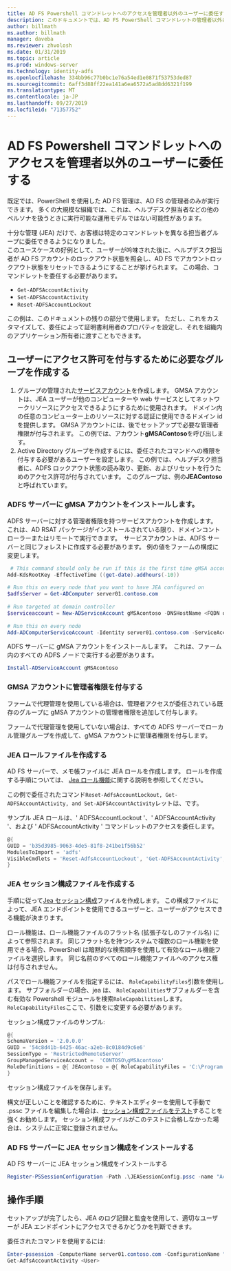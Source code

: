 ```yaml
---
title: AD FS Powershell コマンドレットへのアクセスを管理者以外のユーザーに委任する
description: このドキュメントでは、AD FS PowerShell コマンドレットの管理者以外にアクセス許可を委任する方法について説明します。
author: billmath
ms.author: billmath
manager: daveba
ms.reviewer: zhvolosh
ms.date: 01/31/2019
ms.topic: article
ms.prod: windows-server
ms.technology: identity-adfs
ms.openlocfilehash: 334bb96c77b0bc1e76a54ed1e0871f53753ded87
ms.sourcegitcommit: 6aff3d88ff22ea141a6ea6572a5ad8dd6321f199
ms.translationtype: MT
ms.contentlocale: ja-JP
ms.lasthandoff: 09/27/2019
ms.locfileid: "71357752"
---
```

# <a name="delegate-ad-fs-powershell-commandlet-access-to-non-admin-users"></a>AD FS Powershell コマンドレットへのアクセスを管理者以外のユーザーに委任する 
既定では、PowerShell を使用した AD FS 管理は、AD FS の管理者のみが実行できます。 多くの大規模な組織では、これは、ヘルプデスク担当者などの他のペルソナを扱うときに実行可能な運用モデルではない可能性があります。  

十分な管理 (JEA) だけで、お客様は特定のコマンドレットを異なる担当者グループに委任できるようになりました。  
このユースケースの好例として、ユーザーが吟味された後に、ヘルプデスク担当者が AD FS アカウントのロックアウト状態を照会し、AD FS でアカウントロックアウト状態をリセットできるようにすることが挙げられます。 この場合、コマンドレットを委任する必要があります。 
- `Get-ADFSAccountActivity`
- `Set-ADFSAccountActivity` 
- `Reset-ADFSAccountLockout` 

この例は、このドキュメントの残りの部分で使用します。 ただし、これをカスタマイズして、委任によって証明書利用者のプロパティを設定し、それを組織内のアプリケーション所有者に渡すこともできます。  


##  <a name="create-the-required-groups-necessary-to-grant-users-permissions"></a>ユーザーにアクセス許可を付与するために必要なグループを作成する 
1. グループの管理された[サービスアカウント](https://docs.microsoft.com/windows-server/security/group-managed-service-accounts/group-managed-service-accounts-overview)を作成します。 GMSA アカウントは、JEA ユーザーが他のコンピューターや web サービスとしてネットワークリソースにアクセスできるようにするために使用されます。 ドメイン内の任意のコンピューター上のリソースに対する認証に使用できるドメイン id を提供します。 GMSA アカウントには、後でセットアップで必要な管理者権限が付与されます。 この例では、アカウント**gMSAContoso**を呼び出します。 
2. Active Directory グループを作成するには、委任されたコマンドへの権限を付与する必要があるユーザーを設定します。 この例では、ヘルプデスク担当者に、ADFS ロックアウト状態の読み取り、更新、およびリセットを行うためのアクセス許可が付与されています。 このグループは、例の**JEAContoso**と呼ばれています。 

### <a name="install-the-gmsa-account-on-the-adfs-server"></a>ADFS サーバーに gMSA アカウントをインストールします。 
ADFS サーバーに対する管理者権限を持つサービスアカウントを作成します。 これは、AD RSAT パッケージがインストールされている限り、ドメインコントローラーまたはリモートで実行できます。  サービスアカウントは、ADFS サーバーと同じフォレストに作成する必要があります。 例の値をファームの構成に変更します。 

```powershell
 # This command should only be run if this is the first time gMSA accounts are enabled in the forest 
Add-KdsRootKey -EffectiveTime ((get-date).addhours(-10))  
 
# Run this on every node that you want to have JEA configured on  
$adfsServer = Get-ADComputer server01.contoso.com  
 
# Run targeted at domain controller  
$serviceaccount = New-ADServiceAccount gMSAcontoso -DNSHostName <FQDN of the domain containing the KDS key> - PrincipalsAllowedToRetrieveManagedPassword $adfsServer –passthru 
 
# Run this on every node 
Add-ADComputerServiceAccount -Identity server01.contoso.com -ServiceAccount $ServiceAccount 
```

ADFS サーバーに gMSA アカウントをインストールします。  これは、ファーム内のすべての ADFS ノードで実行する必要があります。 
 
```powershell
Install-ADServiceAccount gMSAcontoso 
```

### <a name="grant-the-gmsa-account-admin-rights"></a>GMSA アカウントに管理者権限を付与する 
ファームで代理管理を使用している場合は、管理者アクセスが委任されている既存のグループに gMSA アカウントの管理者権限を追加して付与します。  
 
ファームで代理管理を使用していない場合は、すべての ADFS サーバーでローカル管理グループを作成して、gMSA アカウントに管理者権限を付与します。 
 
 
### <a name="create-the-jea-role-file"></a>JEA ロールファイルを作成する 
 
AD FS サーバーで、メモ帳ファイルに JEA ロールを作成します。 ロールを作成する手順については、 [Jea ロール機能](https://docs.microsoft.com/powershell/jea/role-capabilities)に関する説明を参照してください。 
 
この例で委任されたコマンド`Reset-AdfsAccountLockout, Get-ADFSAccountActivity, and Set-ADFSAccountActivity`レットは、です。 

サンプル JEA ロールは、' ADFSAccountLockout '、' ADFSAccountActivity '、および ' ADFSAccountActivity ' コマンドレットのアクセスを委任します。

```powershell
@{
GUID = 'b35d3985-9063-4de5-81f8-241be1f56b52'
ModulesToImport = 'adfs'
VisibleCmdlets = 'Reset-AdfsAccountLockout', 'Get-ADFSAccountActivity', 'Set-ADFSAccountActivity'
}
```


### <a name="create-the-jea-session-configuration-file"></a>JEA セッション構成ファイルを作成する 
手順に従って[Jea セッション構成](https://docs.microsoft.com/powershell/jea/session-configurations)ファイルを作成します。 この構成ファイルによって、JEA エンドポイントを使用できるユーザーと、ユーザーがアクセスできる機能が決まります。 

ロール機能は、ロール機能ファイルのフラット名 (拡張子なしのファイル名) によって参照されます。 同じフラット名を持つシステムで複数のロール機能を使用できる場合、PowerShell は暗黙的な検索順序を使用して有効なロール機能ファイルを選択します。 同じ名前のすべてのロール機能ファイルへのアクセス権は付与されません。 

パスでロール機能ファイルを指定するには、 `RoleCapabilityFiles`引数を使用します。 サブフォルダーの場合、jea は、 `RoleCapabilities`サブフォルダーを含む有効な Powershell モジュールを検索`RoleCapabilities`します。 `RoleCapabilityFiles`ここで、引数をに変更する必要があります。 

セッション構成ファイルのサンプル: 

```powershell
@{
SchemaVersion = '2.0.0.0'
GUID = '54c8d41b-6425-46ac-a2eb-8c0184d9c6e6'
SessionType = 'RestrictedRemoteServer'
GroupManagedServiceAccount =  'CONTOSO\gMSAcontoso'
RoleDefinitions = @{ JEAcontoso = @{ RoleCapabilityFiles = 'C:\Program Files\WindowsPowershell\Modules\AccountActivityJEA\RoleCapabilities\JEAAccountActivityResetRole.psrc' } }
}
```

セッション構成ファイルを保存します。 
 
構文が正しいことを確認するために、テキストエディターを使用して手動で .pssc ファイルを編集した場合は、[セッション構成ファイルをテスト](https://docs.microsoft.com/powershell/module/Microsoft.PowerShell.Core/Test-PSSessionConfigurationFile?view=powershell-5.1)することを強くお勧めします。 セッション構成ファイルがこのテストに合格しなかった場合は、システムに正常に登録されません。  
 
### <a name="install-the-jea-session-configuration-on-the-ad-fs-server"></a>AD FS サーバーに JEA セッション構成をインストールする 

AD FS サーバーに JEA セッション構成をインストールする 
 
```powershell
Register-PSSessionConfiguration -Path .\JEASessionConfig.pssc -name "AccountActivityAdministration" -force
``` 
## <a name="operational-instructions"></a>操作手順 
セットアップが完了したら、JEA のログ記録と監査を使用して、適切なユーザーが JEA エンドポイントにアクセスできるかどうかを判断できます。 

委任されたコマンドを使用するには: 

```powershell
Enter-pssession -ComputerName server01.contoso.com -ConfigurationName "AccountActivityAdministration" -Credential <User Using JEA> 
Get-AdfsAccountActivity <User> 


```
